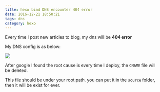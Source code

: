 ```yaml
---
title: hexo bind DNS encounter 404 error
date: 2016-12-21 18:50:21
tags: dns
category: hexo
---
```


Every time I post new articles to blog, my dns will be **404 error**

My DNS config is as below:  

![](/img/dnsconfig.jpg)  


After google I found the root cause is every time I deploy, the `CNAME` file will be deleted.

This file should be under your root path. you can put it in the `source` folder, then it will be exist for ever.




